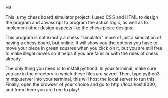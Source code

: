 Hi!

This is my chess board simulator project. I used CSS and HTML to design the program 
and Javascript to program the actual logic, as well as to implement other design aspects like the chess piece designs.

This program is not exactly a chess "simulator" more of just a simulation of having a chess board, but online. It will show you the options you have to move
your piece in green squares when you click on it, but you are still free to make illegal moves so it helps if you are familiar with the rules of chess already. 

The only thing you need is to install python3. In your terminal, make sure you are in the directory in which these files are saved. Then, type
python3 -m http.server into your terminal, this will host the local server to run this. Finally, open the browser of your choice and go to 
http://localhost:8000, and from there you are free to play!
